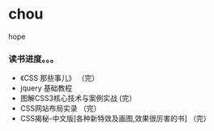 # chou
hope
### 读书进度。。。
* 《CSS 那些事儿》 （完）
* jquery 基础教程
* 图解CSS3核心技术与案例实战 (完）
* CSS网站布局实录 （完）
* CSS揭秘-中文版[各种新特效及画图,效果很厉害的书] （完）
